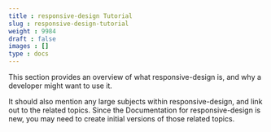 ```yaml
---
title : responsive-design Tutorial
slug : responsive-design-tutorial
weight : 9984
draft : false
images : []
type : docs
---
```


This section provides an overview of what responsive-design is, and why a developer might want to use it.

It should also mention any large subjects within responsive-design, and link out to the related topics.  Since the Documentation for responsive-design is new, you may need to create initial versions of those related topics.

